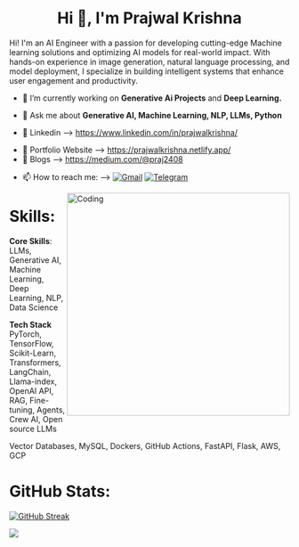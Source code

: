 <!DOCTYPE html>   
<html lang="en"> 
<head>
    <meta charset="UTF-8">  
    <meta http-equiv="X-UA-Compatible" content="IE=edge">  
    <meta name="viewport" content="width=device-width, initial-scale=1.0">  
 
<body>
    <h1 align="center">Hi 👋, I'm Prajwal Krishna</h1>



<p>Hi! I'm an AI Engineer with a passion for developing cutting-edge Machine learning solutions and optimizing AI models for real-world impact. With hands-on experience in image generation, natural language processing, and model deployment, I specialize in building intelligent systems that enhance user engagement and productivity. </p>


- 🔭 I’m currently working on **Generative Ai Projects** and **Deep Learning.** 
  
- 💬 Ask me about **Generative AI, Machine Learning, NLP, LLMs, Python**
- 📝 Linkedin --> https://www.linkedin.com/in/prajwalkrishna/
* 📝 Portfolio Website --> https://prajwalkrishna.netlify.app/
* 📝 Blogs --> https://medium.com/@praj2408
  
- 📫 How to reach me: --> 
[![Gmail](https://img.shields.io/badge/Gmail-D14836?style=flat&logo=gmail&logoColor=white)](https://mail.google.com/mail/?view=cm&tf=0&to=prajwalgbdr03@gmail.com)
[![Telegram](https://img.shields.io/badge/Telegram-2CA5E0?style=flat&logo=telegram&logoColor=white)](https://t.me/park2408)

<img align="right" alt="Coding" width="400" src="https://i.pinimg.com/originals/54/e3/7d/54e37d8074ebcde1d96c77d7b2a7f310.gif">

<!-- <img class="align" align="center" alt="GIF" src="https://github.com/abhisheknaiidu/abhisheknaiidu/blob/master/code.gif?raw=true" width="500" height="320" /> -->


# Skills:
**Core Skills**:
LLMs, Generative AI, Machine Learning, Deep Learning, NLP, Data Science

**Tech Stack**
PyTorch, TensorFlow, Scikit-Learn, Transformers, LangChain, Llama-index, OpenAI API, RAG, Fine-tuning, Agents, Crew AI, Open source LLMs

Vector Databases, MySQL, Dockers, GitHub Actions, FastAPI, Flask, AWS, GCP


# GitHub Stats:
<!-- ![](https://github-readme-streak-stats.herokuapp.com/?user=praj2408&theme=default&hide_border=false)<br/> -->
<!-- [![GitHub Streak](https://streak-stats.demolab.com?user=praj2408)](https://git.io/streak-stats) -->

<!-- [![GitHub Streak](https://streak-stats.demolab.com?user=praj2408)](https://git.io/streak-stats)-->

[![GitHub Streak](https://streak-stats.demolab.com?user=praj2408&mode=weekly)](https://git.io/streak-stats)

<!--![](https://github-profile-summary-cards.vercel.app/api/cards/profile-details?username=praj2408&theme=vue) -->



[![](https://visitcount.itsvg.in/api?id=praj2408&icon=5&color=3)](https://visitcount.itsvg.in)    
